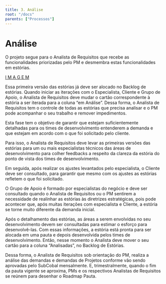 ```yaml
---
title: 3. Análise
root: "/docs"
parents: ["Processos"]
---
```


<h1 class="page-title">
  Análise
</h1>

O projeto segue para o Analista de Requisitos que recebe as funcionalidades priorizadas pelo PM e desmembra estas funcionalidades em estórias.

[ I M A G E M ](https://drive.google.com/file/d/1-dM4M7xMEoKaSA1rS3gsW5A-z5D5sffu/view?usp=sharing)

Essa primeira versão das estórias já deve ser alocado no Backlog de estórias. Quando iniciar as iterações com o Especialista, Cliente e Grupo de Apoio, o Analista de Requisitos deve mudar o cartão correspondente à estória a ser iterada para a coluna “em Análise”. Dessa forma, o Analista de Requisitos tem o controle de todas as estórias que precisa analisar e o PM pode acompanhar o seu trabalho e remover impedimentos.

Esta fase tem o objetivo de garantir que estejam suficientemente detalhadas para os times de desenvolvimento entenderem a demanda e que estejam em acordo com o que foi solicitado pelo cliente.

Para isso, o Analista de Requisitos deve levar as primeiras versões das estórias para um ou mais especialistas técnicos das áreas de desenvolvimento para colher feedbacks a respeito da clareza da estória do ponto de vista dos times de desenvolvimento.

Em seguida, após realizar os ajustes levantados pelo especialista, o Cliente deve ser consultado, para garantir que mesmo com os ajustes as estórias refletem o que foi solicitado.

O Grupo de Apoio é formado por especialistas do negócio e deve ser consultado quando o Analista de Requisitos ou o PM sentirem a necessidade de realinhar as estórias às diretrizes estratégicas, pois pode acontecer que, após muitas iterações com especialista e Cliente, a estória se torne muito diferente da demanda inicial.

Após o detalhamento das estórias, as áreas a serem envolvidas no seu desenvolvimento devem ser consultadas para estimar o esforço para desenvolvê-las. Com essas informações, a estória está pronta para ser alocada em uma pauta e depois desenvolvida pelos times de desenvolvimento. Então, nesse momento o Analista deve mover o seu cartão para a coluna “Analisadas”, no Backlog de Estórias.

Dessa forma, o Analista de Requisitos sob orientação do PM, realiza a análise das demandas e demandas de Projetos conforme vão sendo aprovadas pelo SubCobal mensalmente. E, trimestralmente, quando o fim da pauta vigente se aproxima, PMs e os respectivos Analistas de Requisitos se reúnem para desenhar o Roadmap Pauta.
